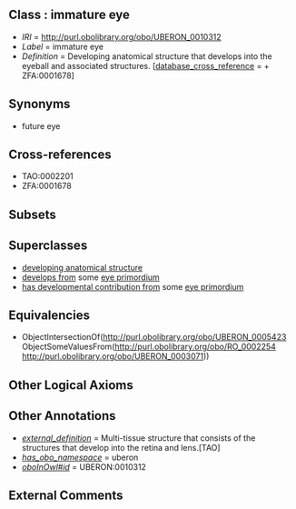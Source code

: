 
## Class : immature eye

 * *IRI* = http://purl.obolibrary.org/obo/UBERON_0010312
 * *Label* = immature eye
 * *Definition* = Developing anatomical structure that develops into the eyeball and associated structures. [[database_cross_reference](../../ef/oboInOwl#hasDbXref.md) =  + ZFA:0001678]

## Synonyms

 * future eye

## Cross-references

 * TAO:0002201
 * ZFA:0001678

## Subsets


## Superclasses

 * [developing anatomical structure](../../UBERON/23/UBERON_0005423.md)
 * [develops from](../../RO/02/RO_0002202.md) some [eye primordium](../../UBERON/71/UBERON_0003071.md)
 * [has developmental contribution from](../../RO/54/RO_0002254.md) some [eye primordium](../../UBERON/71/UBERON_0003071.md)

## Equivalencies

 * ObjectIntersectionOf(<http://purl.obolibrary.org/obo/UBERON_0005423> ObjectSomeValuesFrom(<http://purl.obolibrary.org/obo/RO_0002254> <http://purl.obolibrary.org/obo/UBERON_0003071>))

## Other Logical Axioms


## Other Annotations

 * *[external_definition](../../UBPROP/01/UBPROP_0000001.md)* = Multi-tissue structure that consists of the structures that develop into the retina and lens.[TAO]
 * *[has_obo_namespace](../../ce/oboInOwl#hasOBONamespace.md)* = uberon
 * *[oboInOwl#id](../../id/oboInOwl#id.md)* = UBERON:0010312

## External Comments


